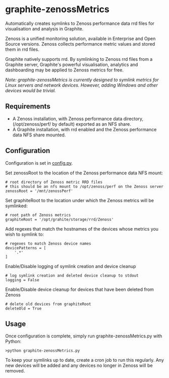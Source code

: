 graphite-zenossMetrics
======================

Automatically creates symlinks to Zenoss performance data rrd files for visualisation and analysis in Graphite.

Zenoss is a unified monitoring solution, available in Enterprise and Open Source versions. Zenoss collects performance metric values and stored them in rrd files.

Graphite natively supports rrd. By symlinking to Zenoss rrd files from a Graphite server, Graphite's powerful visualisation, analytics and dashboarding may be applied to Zenoss metrics for free.

*Note: graphite-zenossMetrics is currently designed to symlink metrics for Linux servers and network devices. However, adding Windows and other devices would be trivial.*

Requirements
----------------------

* A Zenoss installation, with Zenoss performance data directory, (/opt/zenoss/perf/ by default) exported as an NFS share.
* A Graphite installation, with rrd enabled and the Zenoss performance data NFS share mounted.

Configuration
----------------------

Configuration is set in [config.py](https://github.com/jstewart101/graphite-zenossMetrics/blob/master/config.py).

Set zenossRoot to the location of the Zenoss performance data NFS mount:

    # root directory of Zenoss metric RRD files
    # this should be an nfs mount to /opt/zenoss/perf on the Zenoss server
    zenossRoot = '/mnt/zenossPerf'

Set graphiteRoot to the location under which the Zenoss metrics will be symlinked:

    # root path of Zenoss metrics
    graphiteRoot = '/opt/grahite/storage/rrd/Zenoss'

Add regexes that match the hostnames of the devices whose metrics you wish to symlink to:

    # regexes to match Zenoss device names
    devicePatterns = [
        '.*'
    ]
    
Enable/Disable logging of symlink creation and device cleanup
    
    # log symlink creation and deleted device cleanup to stdout
    logging = False
    
Enable/Disable device cleanup for devices that have been deleted from Zenoss

    # delete old devices from graphiteRoot
    deleteOld = True

Usage
----------------------

Once configuration is complete, simply run graphite-zenossMetrics.py with Python:

    >python graphite-zenossMetrics.py

To keep your symlinks up to date, create a cron job to run this regularly. Any new devices will be added and any devices no longer in Zenoss will be removed.
